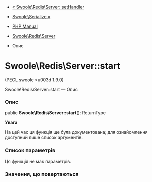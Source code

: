- [«
Swoole\Redis\Server::setHandler](swoole-redis-server.sethandler.md)
- [Swoole\Serialize »](class.swoole-serialize.md)

- [PHP Manual](index.md)
- [Swoole\Redis\Server](class.swoole-redis-server.md)
- Опис

# Swoole\Redis\Server::start

(PECL swoole \>u003d 1.9.0)

Swoole\Redis\Server::start — Опис

### Опис

public **Swoole\Redis\Server::start**(): ReturnType

**Увага**

На цей час ця функція ще була документована; для
ознайомлення доступний лише список аргументів.

### Список параметрів

Ця функція не має параметрів.

### Значення, що повертаються

